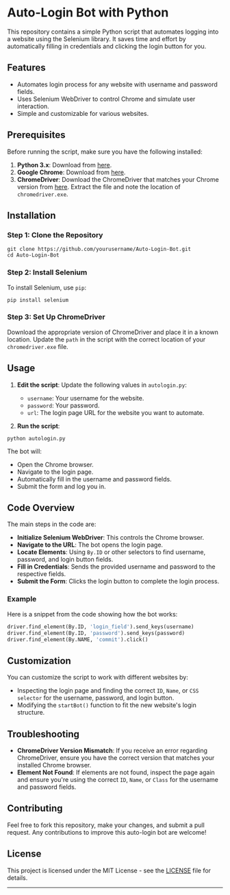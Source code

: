 # Auto-Login Bot with Python

This repository contains a simple Python script that automates logging into a website using the Selenium library. It saves time and effort by automatically filling in credentials and clicking the login button for you.

## Features

- Automates login process for any website with username and password fields.
- Uses Selenium WebDriver to control Chrome and simulate user interaction.
- Simple and customizable for various websites.

## Prerequisites

Before running the script, make sure you have the following installed:

1. **Python 3.x**: Download from [here](https://www.python.org/downloads/).
2. **Google Chrome**: Download from [here](https://www.google.com/chrome/).
3. **ChromeDriver**: Download the ChromeDriver that matches your Chrome version from [here](https://sites.google.com/a/chromium.org/chromedriver/downloads). Extract the file and note the location of `chromedriver.exe`.

## Installation

### Step 1: Clone the Repository

```terminal
git clone https://github.com/yourusername/Auto-Login-Bot.git
cd Auto-Login-Bot
```

### Step 2: Install Selenium

To install Selenium, use `pip`:

```terminal
pip install selenium
```

### Step 3: Set Up ChromeDriver

Download the appropriate version of ChromeDriver and place it in a known location. Update the `path` in the script with the correct location of your `chromedriver.exe` file.

## Usage

1. **Edit the script**: Update the following values in `autologin.py`:
   - `username`: Your username for the website.
   - `password`: Your password.
   - `url`: The login page URL for the website you want to automate.

2. **Run the script**:

```terminal
python autologin.py
```

The bot will:
- Open the Chrome browser.
- Navigate to the login page.
- Automatically fill in the username and password fields.
- Submit the form and log you in.

## Code Overview

The main steps in the code are:
- **Initialize Selenium WebDriver**: This controls the Chrome browser.
- **Navigate to the URL**: The bot opens the login page.
- **Locate Elements**: Using `By.ID` or other selectors to find username, password, and login button fields.
- **Fill in Credentials**: Sends the provided username and password to the respective fields.
- **Submit the Form**: Clicks the login button to complete the login process.

### Example

Here is a snippet from the code showing how the bot works:

```python
driver.find_element(By.ID, 'login_field').send_keys(username)
driver.find_element(By.ID, 'password').send_keys(password)
driver.find_element(By.NAME, 'commit').click()
```

## Customization

You can customize the script to work with different websites by:
- Inspecting the login page and finding the correct `ID`, `Name`, or `CSS selector` for the username, password, and login button.
- Modifying the `startBot()` function to fit the new website's login structure.

## Troubleshooting

- **ChromeDriver Version Mismatch**: If you receive an error regarding ChromeDriver, ensure you have the correct version that matches your installed Chrome browser.
- **Element Not Found**: If elements are not found, inspect the page again and ensure you're using the correct `ID`, `Name`, or `Class` for the username and password fields.

## Contributing

Feel free to fork this repository, make your changes, and submit a pull request. Any contributions to improve this auto-login bot are welcome!

## License

This project is licensed under the MIT License - see the [LICENSE](LICENSE) file for details.

---
